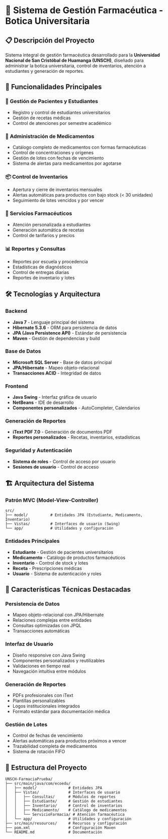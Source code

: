 # 🏥 Sistema de Gestión Farmacéutica - Botica Universitaria

## 📋 Descripción del Proyecto

Sistema integral de gestión farmacéutica desarrollado para la **Universidad Nacional de San Cristóbal de Huamanga (UNSCH)**, diseñado para administrar la botica universitaria, control de inventarios, atención a estudiantes y generación de reportes.

## 🎯 Funcionalidades Principales

### 🏥 **Gestión de Pacientes y Estudiantes**
- Registro y control de estudiantes universitarios
- Gestión de recetas médicas
- Control de atenciones por semestre académico

### 💊 **Administración de Medicamentos**
- Catálogo completo de medicamentos con formas farmacéuticas
- Control de concentraciones y orígenes
- Gestión de lotes con fechas de vencimiento
- Sistema de alertas para medicamentos por agotarse

### 📦 **Control de Inventarios**
- Apertura y cierre de inventarios mensuales
- Alertas automáticas para productos con bajo stock (< 30 unidades)
- Seguimiento de lotes vencidos y por vencer

### 🧾 **Servicios Farmacéuticos**
- Atención personalizada a estudiantes
- Generación automática de recetas
- Control de tarifarios y precios

### 📊 **Reportes y Consultas**
- Reportes por escuela y procedencia
- Estadísticas de diagnósticos
- Control de entregas diarias
- Reportes de inventario y lotes

## 🛠️ Tecnologías y Arquitectura

### **Backend**
- **Java 7** - Lenguaje principal del sistema
- **Hibernate 5.3.6** - ORM para persistencia de datos
- **JPA (Java Persistence API)** - Estándar de persistencia
- **Maven** - Gestión de dependencias y build

### **Base de Datos**
- **Microsoft SQL Server** - Base de datos principal
- **JPA/Hibernate** - Mapeo objeto-relacional
- **Transacciones ACID** - Integridad de datos

### **Frontend**
- **Java Swing** - Interfaz gráfica de usuario
- **NetBeans** - IDE de desarrollo
- **Componentes personalizados** - AutoCompleter, Calendarios

### **Generación de Reportes**
- **iText PDF 7.0** - Generación de documentos PDF
- **Reportes personalizados** - Recetas, inventarios, estadísticas

### **Seguridad y Autenticación**
- **Sistema de roles** - Control de acceso por usuario
- **Sesiones de usuario** - Control de acceso

## 🏗️ Arquitectura del Sistema

### **Patrón MVC (Model-View-Controller)**
```
src/
├── model/          # Entidades JPA (Estudiante, Medicamento, Inventario)
├── Vistas/         # Interfaces de usuario (Swing)
└── app/            # Utilidades y configuración
```

### **Entidades Principales**
- **Estudiante** - Gestión de pacientes universitarios
- **Medicamento** - Catálogo de productos farmacéuticos
- **Inventario** - Control de stock y lotes
- **Receta** - Prescripciones médicas
- **Usuario** - Sistema de autenticación y roles

## 🚀 Características Técnicas Destacadas

### **Persistencia de Datos**
- Mapeo objeto-relacional con JPA/Hibernate
- Relaciones complejas entre entidades
- Consultas optimizadas con JPQL
- Transacciones automáticas

### **Interfaz de Usuario**
- Diseño responsive con Java Swing
- Componentes personalizados y reutilizables
- Validaciones en tiempo real
- Navegación intuitiva entre módulos

### **Generación de Reportes**
- PDFs profesionales con iText
- Plantillas personalizables
- Logos institucionales integrados
- Formato estándar para documentación médica

### **Gestión de Lotes**
- Control de fechas de vencimiento
- Alertas automáticas para productos próximos a vencer
- Trazabilidad completa de medicamentos
- Sistema de rotación FIFO

## 📁 Estructura del Proyecto

```
UNSCH-FarmaciaPrueba/
├── src/main/java/com/ecoedu/
│   ├── model/              # Entidades JPA
│   ├── Vistas/             # Interfaces de usuario
│   │   ├── Consultas/      # Módulos de reportes
│   │   ├── Estudiante/     # Gestión de estudiantes
│   │   ├── Inventario/     # Control de inventarios
│   │   ├── Medicamento/    # Catálogo de medicamentos
│   │   └── ServicioFarmacia/ # Atención farmacéutica
│   └── app/                # Utilidades y configuración
├── src/main/resources/     # Recursos y configuración
├── pom.xml                 # Configuración Maven
└── README.md               # Documentación
```


